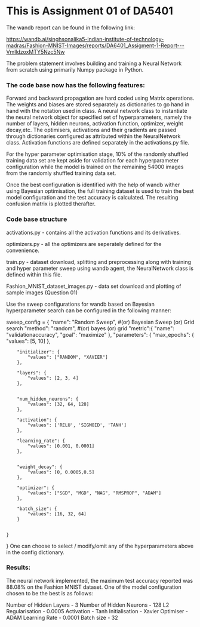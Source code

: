 # This is Assignment 01 of DA5401

The wandb report can be found in the following link:

https://wandb.ai/singhsonalika5-indian-institute-of-technology-madras/Fashion-MNIST-Images/reports/DA6401_Assigment-1-Report---VmlldzoxMTY5Nzc5Nw

The problem statement involves building and training a Neural Network from scratch using primarily Numpy package in Python.

### The code base now has the following features:

Forward and backward propagation are hard coded using Matrix operations. The weights and biases are stored separately as dictionaries to go hand in hand with the notation used in class.
A neural network class to instantiate the neural network object for specified set of hyperparameters, namely the number of layers, hidden neurons, activation function, optimizer, weight decay,etc.
The optimisers, activations and their gradients are passed through dictionaries configured as attributed within the NeuralNetwork class.
Activation functions are defined separately in the activations.py file.


For the hyper parameter optimisation stage, 10% of the randomly shuffled training data set  are kept aside for validation for each hyperparameter configuration while the model is trained on the remaining 54000 images from the randomly shuffled training data set.

Once the best configuration is identified with the help of wandb wither using  Bayesian optimisation, the full training dataset is used to train the best model configuration and the test accuracy is calculated. The resulting confusion matrix is plotted therafter.

### Code base structure
activations.py - contains all the activation functions and its derivatives.

optimizers.py - all the optimizers are seperately defined for the convenience.

train.py - dataset download, splitting and preprocessing along with training and hyper parameter sweep using wandb agent, the NeuralNetwork class is defined within this file.

Fashion_MNIST_dataset_images.py - data set download and plotting of sample images (Question 01)


Use the sweep configurations for wandb based on  Bayesian hyperparameter search can be configured in the following manner:

sweep_config = {
  "name": "Random Sweep", #(or) Bayesian Sweep (or) Grid search
  "method": "random", #(or) bayes (or) grid
  "metric":{
  "name": "validationaccuracy",
  "goal": "maximize"
  },
  "parameters": {
        "max_epochs": {
            "values": [5, 10]
        },

        "initializer": {
            "values": ["RANDOM", "XAVIER"]
        },

        "layers": {
            "values": [2, 3, 4]
        },
        
        
        "num_hidden_neurons": {
            "values": [32, 64, 128]
        },
        
        "activation": {
            "values": ['RELU', 'SIGMOID', 'TANH']
        },
        
        "learning_rate": {
            "values": [0.001, 0.0001]
        },
        
        
        "weight_decay": {
            "values": [0, 0.0005,0.5]
        },
        
        "optimizer": {
            "values": ["SGD", "MGD", "NAG", "RMSPROP", "ADAM"]
        },
                    
        "batch_size": {
            "values": [16, 32, 64]
        }
        
        
    }
}
One can choose to select / modify/omit any of the hyperparameters above in the config dictionary.

### Results:
The neural network implemented, the maximum test accuracy reported was 88.08% on the Fashion MNIST dataset. One of the model configuration chosen to be the best is as follows:

Number of Hidden Layers - 3
Number of Hidden Neurons - 128
L2 Regularisation - 0.0005
Activation - Tanh
Initialisation - Xavier
Optimiser - ADAM
Learning Rate - 0.0001
Batch size - 32
